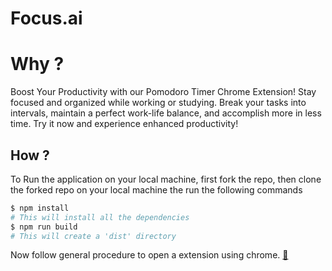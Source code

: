 # Focus.ai
# Why ?
Boost Your Productivity with our Pomodoro Timer Chrome Extension! Stay focused and organized while working or studying. Break your tasks into intervals, maintain a perfect work-life balance, and accomplish more in less time. Try it now and experience enhanced productivity!

## How ?
To Run the application on your local machine, first fork the repo, then clone the forked repo on your local machine
the run the following commands

```bash
$ npm install
# This will install all the dependencies
$ npm run build
# This will create a 'dist' directory
```

Now follow general procedure to open a extension using chrome. [🔗](https://webkul.com/blog/how-to-install-the-unpacked-extension-in-chrome/)


